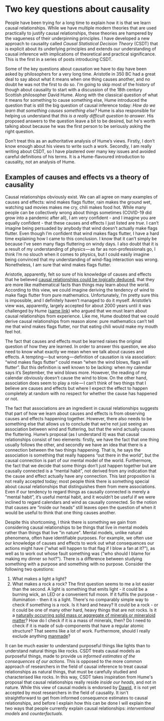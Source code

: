 # Two key questions about causality
People have been trying for a long time to explain how it is that we learn causal relationships. While we have multiple modern theories that are used practically to justify causal relationships, these theories are hampered by the vagueness of their underpinning principles. I have developed a new approach to causality called *Causal Statistical Decision Theory* (CSDT) that is explicit about its underlying principles and extends our understanding of causal inference with implications of theoretical and practical significance. This is the first in a series of posts introducing CSDT.

Some of the key questions about causation we have to day have been asked by philosophers for a very long time. Aristotle in 350 BC had a great deal to say about what it means when one thing causes another, and no doubt he was not the first to do so. I'm going to skip most of the history of though about causality to start with a discussion of the 18th century Scottish philosopher David Hume. Along with the classical question of what it means for something to cause something else, Hume introduced the question that is still the big question of causal inference today:  *How do we learn that something causes something else?* Hume is also responsible for helping us understand that *this is a really difficult question to answer*. His proposed answers to the question leave a bit to be desired, but he's worth talking about because he was the first person to be seriously asking the right question.

Don’t treat this as an authoritative analysis of Hume’s views. Firstly, I don’t know enough about his views to write such a work. Secondly, I am really writing about CSDT, so I have plastered over many key issues and avoided careful definitions of his terms. It is a Hume-flavoured introduction to causality, not an analysis of Hume.

## Examples of causes and effects vs a theory of causality
Causal relationships obviously exist. We can all agree on many examples of causes and effects: wind makes flags flutter, rain makes the ground wet, watching sad movies makes me cry, chili makes food hot. While many people can be collectively wrong about things sometimes (COVID-19 did grow into a pandemic after all), I am very confident - and I imagine you are equally confident - that these causes and effects I just listed are *true*. I can’t imagine being persuaded by anybody that wind doesn’t actually make flags flutter. Even though I’m confident that wind makes flags flutter, I have a hard time explaining how I came to this conclusion. I know that it can’t simply be because I’ve seen many flags fluttering on windy days. I also doubt that it is a result of my understanding of physics — as far as non-professionals go, I think I’m no slouch when it comes to physics, but I could easily imagine being convinced that my understanding of wind-flag interaction was wrong. Nonetheless, I am sure that wind makes flags flutter.

Aristotle, apparently, felt so sure of his knowledge of causes and effects that he believed [causal relationships could be logically deduced](https://plato.stanford.edu/entries/hume/#Cau), that they are more like mathematical facts than things may learn about the world. According to this view, we could imagine deriving the tendency of wind to make flags flutter from pure mathematics. Unfortunately, I’m pretty sure this is impossible, and I definitely haven’t managed to do it myself. Aristotle’s view was, apparently, largely accepted for about 2000 years until it was challenged by Hume ([same link](https://plato.stanford.edu/entries/hume/#Cau)) who argued that we must learn about causal relationships from experience. Like me, Hume doubted that we could derive causal relationships from reason alone: pure mathematics can’t tell me that wind makes flags flutter, nor that eating chili would make my mouth feel hot.

The fact that causes and effects must be learned raises the original question of how they are learned. In order to answer this question, we also need to know what exactly we mean when we talk about causes and effects. A tempting — but wrong — definition of causation is via association: “wind makes flags flutter” could mean “when the wind blows, flags will flutter”. But this definition is well known to be lacking: when my calendar says it’s September, the wind blows more. However, the reading of my calendar obviously doesn’t cause the wind to blow. On the other hand, association does seem to play a role — I can’t think of two things that I believe are causes and effects but where I expect the effect to happen completely at random with no respect for whether the cause has happened or not.

The fact that associations are an ingredient in causal relationships suggests that part of how we learn about causes and effects is from observing causes and effects happening together. However, there also needs to be something else that allows us to conclude that we’re not just seeing an association between wind and fluttering, but that the wind actually causes the fluttering. Hume’s proposal (as I understand it) was that causal relationships consist of two elements: firstly, we have the fact that one thing usually follows the other, and secondly we have an idea that there is a connection between the two things happening. That is, he says the association is something that really happens “out there in the world”, but the causal connection is part of our mental model of the world. Furthermore, the fact that we decide that some things don’t just happen together but are causally connected is a “mental habit”, not derived from any indication that the cause and effect actually have any connection. This last proposition is not really accepted today; most people think there is something special about causal relationships that distinguishes them from mere associations. Even if our tendency to regard things as causally connected is merely a “mental habit”, it’s useful mental habit, and it wouldn’t be useful if we were inclined to regard calendars and wind as causally connected. So the notion that causes are “inside our heads” still leaves open the question of when it would be useful to think that one thing causes another.

Despite this shortcoming, I think there is something we gain from considering causal relationships to be things that live in mental models rather than things that live "in nature". Mental models, unlike natural phenomena, often have identifiable purposes. For example, we often use our knowledge of causes and effects to work out what consequences our actions might have ("what will happen to that flag if I blow a fan at it?"), as well as to work out whose fault something was ("who should I blame for making my dinner so hot?"). There is a difference between studying something with a purpose and something with no purpose. Consider the following two questions:
 1. What makes a light a light?
 2. What makes a rock a rock?
The first question seems to me a lot easier than the second. A light is something that emits light - it could be a burning wick, an LED or a convenient full moon. If it fulfils the purpose - illumination - then it is a light. There's no comparably simple way to check if something is a rock. Is it hard and heavy? It could be a rock - or it could be one of many other hard, heavy things that are not rocks. Is it a [naturally occurring solid mass or aggregate of minerals or mineraloid matter](https://en.wikipedia.org/wiki/Rock_(geology))? How do I check if it is a mass of minerals, then? Do I need to check if it is made of sub-components that have a regular atomic structure? That seems like a lot of work. Furthermore, should I really exclude anything [manmade](https://en.wikipedia.org/wiki/Synroc)?

It can be much easier to understand purposeful things like lights than to understand natural things like rocks. CSDT treats causal models as purposeful things, made to provide us *informed estimates of the consequences of our actions*. This is opposed to the more common approach of researchers in the field of causal inference to treat causal relationships as natural things, that must be carefully studied and characterised like rocks. In this way, CSDT takes inspiration from Hume's proposal that causal relationships really reside *inside our heads*, and not in nature. While this view of causal models  is endorsed by [Dawid](https://arxiv.org/abs/2004.12493), it is not yet accepted by most researchers in the field of causality. It isn't straightforward to get from informed consequence estimates to causal relationships, and before I explain how this can be done I will explain the two ways that people currently explain causal relationships: *interventional models* and *counterfactuals*.
